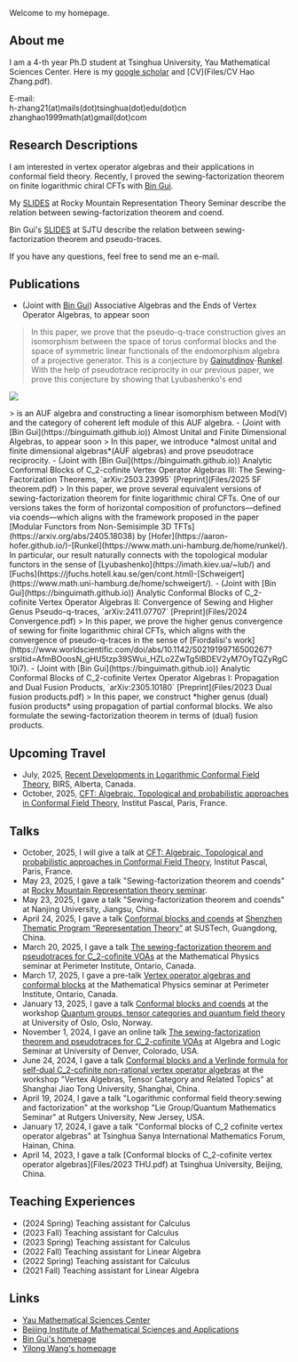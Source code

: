 Welcome to my homepage.

## About me

I am a 4-th year Ph.D student at Tsinghua University, Yau Mathematical Sciences Center. Here is my [google scholar](https://scholar.google.com/citations?user=-IJjsjcAAAAJ&hl=en&oi=sra) and [CV](Files/CV Hao Zhang.pdf).

E-mail: <br>
h-zhang21(at)mails(dot)tsinghua(dot)edu(dot)cn <br>
zhanghao1999math(at)gmail(dot)com

##  Research Descriptions

I am interested in vertex operator algebras and their applications in conformal field theory. Recently, I proved the sewing-factorization theorem on finite logarithmic chiral CFTs with [Bin Gui](https://binguimath.github.io). 

My [SLIDES](Files/2025.Rocky.Mountain.pdf) at Rocky Mountain Representation Theory Seminar describe the relation between sewing-factorization theorem and coend.

Bin Gui's [SLIDES](Files/2025_SJTU.pdf) at SJTU describe the relation between sewing-factorization theorem and pseudo-traces.

If you have any questions, feel free to send me an e-mail.


## Publications

- (Joint with [Bin Gui](https://binguimath.github.io)) Associative Algebras and the Ends of Vertex Operator Algebras, to appear soon
> In this paper, we prove that the pseudo-q-trace construction gives an isomorphism between the space of torus conformal blocks and the space of symmetric linear functionals of the endomorphism algebra of a projective generator. This is a conjecture by [Gainutdinov](https://www.researchgate.net/profile/Azat-Gainutdinov-2)-[Runkel](https://www.math.uni-hamburg.de/home/runkel/). With the help of pseudotrace reciprocity in our previous paper, we prove this conjecture by showing that Lyubashenko's end
> <p align="center">
  <img src="https://latex.codecogs.com/svg.image?\int_{\mathbb%20X\in%20\mathrm{Mod}(\mathbb%20V)}\mathbb%20X\otimes%20\mathbb%20X'\in%20\mathrm{Mod}(\mathbb%20V\otimes%20\mathbb%20V)">
</p>
>  is an AUF algebra and constructing a linear isomorphism between Mod(V) and the category of coherent left module of this AUF algebra. 
- (Joint with [Bin Gui](https://binguimath.github.io)) Almost Unital and Finite Dimensional Algebras, to appear soon
> In this paper, we introduce *almost unital and finite dimensional algebras*(AUF algebras) and prove pseudotrace reciprocity. 
- (Joint with [Bin Gui](https://binguimath.github.io)) Analytic Conformal Blocks of C_2-cofinite Vertex Operator Algebras III: The Sewing-Factorization Theorems, `arXiv:2503.23995` [Preprint](Files/2025 SF theorem.pdf)
> In this paper, we prove several equivalent versions of sewing-factorization theorem for finite logarithmic chiral CFTs. One of our versions takes the form of horizontal composition of profunctors—defined via coends—which aligns with the framework proposed in the paper [Modular Functors from Non-Semisimple 3D TFTs](https://arxiv.org/abs/2405.18038) by [Hofer](https://aaron-hofer.github.io/)-[Runkel](https://www.math.uni-hamburg.de/home/runkel/). In particular, our result naturally connects with the topological modular functors in the sense of [Lyubashenko](https://imath.kiev.ua/~lub/) and [Fuchs](https://jfuchs.hotell.kau.se/gen/cont.html)-[Schweigert](https://www.math.uni-hamburg.de/home/schweigert/).
- (Joint with [Bin Gui](https://binguimath.github.io)) Analytic Conformal Blocks of C_2-cofinite Vertex Operator Algebras II: Convergence of Sewing and Higher Genus Pseudo-q-traces, `arXiv:2411.07707` [Preprint](Files/2024 Convergence.pdf)
> In this paper, we prove the higher genus convergence of sewing for finite logarithmic chiral CFTs, which aligns with the convergence of pseudo-q-traces in the sense of [Fiordalisi's work](https://www.worldscientific.com/doi/abs/10.1142/S0219199716500267?srsltid=AfmBOoosN_gHU5tzp39SWui_HZLo2ZwTg5lBDEV2yM7OyTQZyRgC10i7). 
- (Joint with [Bin Gui](https://binguimath.github.io)) Analytic Conformal Blocks of C_2-cofinite Vertex Operator Algebras I: Propagation and Dual Fusion Products, `arXiv:2305.10180` [Preprint](Files/2023 Dual fusion products.pdf)
> In this paper, we construct *higher genus (dual) fusion products* using propagation of partial conformal blocks. We also formulate the sewing-factorization theorem in terms of (dual) fusion products. 

## Upcoming Travel

- July, 2025, [Recent Developments in Logarithmic Conformal Field Theory](https://www.birs.ca/events/2025/5-day-workshops/25w5318), BIRS, Alberta, Canada.
- October, 2025, [CFT: Algebraic, Topological and probabilistic approaches in Conformal Field Theory](https://indico.ijclab.in2p3.fr/event/11570/), Institut Pascal, Paris, France.


## Talks

- October, 2025, I will give a talk at [CFT: Algebraic, Topological and probabilistic approaches in Conformal Field Theory](https://indico.ijclab.in2p3.fr/event/11570/), Institut Pascal, Paris, France.
- May 23, 2025, I gave a talk "Sewing-factorization theorem and coends" at [Rocky Mountain Representation theory seminar](https://sites.google.com/view/rockymountainreptheory/home).
- May 23, 2025, I gave a talk "Sewing-factorization theorem and coends" at Nanjing University, Jiangsu, China.
- April 24, 2025, I gave a talk [Conformal blocks and coends](https://github.com/user-attachments/files/19927431/2025.SUSTech.pdf)
 at [Shenzhen Thematic Program “Representation Theory”](https://meeting.icm.sustech.edu.cn/2025/) at SUSTech, Guangdong, China.
- March 20, 2025, I gave a talk [The sewing-factorization theorem and pseudotraces for C_2-cofinite VOAs](https://github.com/user-attachments/files/19373288/2025.PI.pdf)
 at the Mathematical Physics seminar at Perimeter Institute, Ontario, Canada.
- March 17, 2025, I gave a pre-talk [Vertex operator algebras and conformal blocks](https://github.com/user-attachments/files/19373301/2025.PI.pre-talk.pdf)
 at the Mathematical Physics seminar at Perimeter Institute, Ontario, Canada.
- January 13, 2025, I gave a talk [Conformal blocks and coends](https://github.com/user-attachments/files/18516739/2025.Oslo.pdf) at the workshop [Quantum groups, tensor categories and quantum field theory](https://www.mn.uio.no/math/english/research/groups/operator-algebras/events/conferences/qg-2025/) at University of Oslo, Oslo, Norway.
- November 1, 2024, I gave an online talk [The sewing-factorization theorem and pseudotraces for C_2-cofinite VOAs](https://github.com/user-attachments/files/17626483/2024.Denver.pdf) at Algebra and Logic Seminar at University of Denver, Colorado, USA.
- June 24, 2024, I gave a talk [Conformal blocks and a Verlinde formula for self-dual C_2-cofinite non-rational vertex operator algebras](https://github.com/user-attachments/files/17626476/2024.SJTU.pdf) at the workshop "Vertex Algebras, Tensor Category and Related Topics" at Shanghai Jiao Tong University, Shanghai, China.
- April 19, 2024, I gave a talk "Logarithmic conformal field theory:sewing and factorization" at the workshop "Lie Group/Quantum Mathematics Seminar" at Rutgers University, New Jersey, USA.
- January 17, 2024, I gave a talk "Conformal blocks of C_2 cofinite vertex operator algebras" at Tsinghua Sanya International Mathematics Forum, Hainan, China.
- April 14, 2023, I gave a talk [Conformal blocks of C_2-cofinite vertex operator algebras](Files/2023 THU.pdf) at Tsinghua University, Beijing, China.




## Teaching Experiences
- (2024 Spring) Teaching assistant for Calculus
- (2023 Fall) Teaching assistant for Calculus
- (2023 Spring) Teaching assistant for Calculus
- (2022 Fall) Teaching assistant for Linear Algebra
- (2022 Spring) Teaching assistant for Calculus
- (2021 Fall) Teaching assistant for Linear Algebra


## Links
- [Yau Mathematical Sciences Center](https://ymsc.tsinghua.edu.cn)
- [Beijing Institute of Mathematical Sciences and Applications](http://www.bimsa.cn)
- [Bin Gui's homepage](https://binguimath.github.io)
- [Yilong Wang's homepage](https://yilongwang11.github.io)
